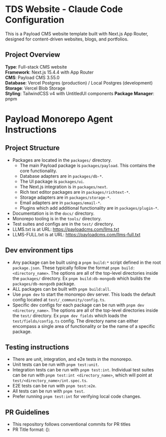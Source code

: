 # TDS Website - Claude Code Configuration

This is a Payload CMS website template built with Next.js App Router, designed for content-driven websites, blogs, and portfolios.

## Project Overview

**Type**: Full-stack CMS website  
**Framework**: Next.js 15.4.4 with App Router  
**CMS**: Payload CMS 3.55.0  
**Database**: Vercel Postgres (production) / Local Postgres (development)  
**Storage**: Vercel Blob Storage  
**Styling**: TailwindCSS v4 with UntitledUI components
**Package Manager**: pnpm  

# Payload Monorepo Agent Instructions

## Project Structure

- Packages are located in the `packages/` directory.
  - The main Payload package is `packages/payload`. This contains the core functionality.
  - Database adapters are in `packages/db-*`.
  - The UI package is `packages/ui`.
  - The Next.js integration is in `packages/next`.
  - Rich text editor packages are in `packages/richtext-*`.
  - Storage adapters are in `packages/storage-*`.
  - Email adapters are in `packages/email-*`.
  - Plugins which add additional functionality are in `packages/plugin-*`.
- Documentation is in the `docs/` directory.
- Monorepo tooling is in the `tools/` directory.
- Test suites and configs are in the `test/` directory.
- LLMS.txt is at URL: https://payloadcms.com/llms.txt
- LLMS-FULL.txt is at URL: https://payloadcms.com/llms-full.txt

## Dev environment tips

- Any package can be built using a `pnpm build:*` script defined in the root `package.json`. These typically follow the format `pnpm build:<directory_name>`. The options are all of the top-level directories inside the `packages/` directory. Ex `pnpm build:db-mongodb` which builds the `packages/db-mongodb` package.
- ALL packages can be built with `pnpm build:all`.
- Use `pnpm dev` to start the monorepo dev server. This loads the default config located at `test/_community/config.ts`.
- Specific dev configs for each package can be run with `pnpm dev <directory_name>`. The options are all of the top-level directories inside the `test/` directory. Ex `pnpm dev fields` which loads the `test/fields/config.ts` config. The directory name can either encompass a single area of functionality or be the name of a specific package.

## Testing instructions

- There are unit, integration, and e2e tests in the monorepo.
- Unit tests can be run with `pnpm test:unit`.
- Integration tests can be run with `pnpm test:int`. Individual test suites can be run with `pnpm test:int <directory_name>`, which will point at `test/<directory_name>/int.spec.ts`.
- E2E tests can be run with `pnpm test:e2e`.
- All tests can be run with `pnpm test`.
- Prefer running `pnpm test:int` for verifying local code changes.

## PR Guidelines

- This repository follows conventional commits for PR titles
- PR Title format: <type>(<scope>): <title>. Title must start with a lowercase letter.
- Valid types are build, chore, ci, docs, examples, feat, fix, perf, refactor, revert, style, templates, test
- Prefer `feat` for new features and `fix` for bug fixes.
- Valid scopes are the following regex patterns: cpa, db-\*, db-mongodb, db-postgres, db-vercel-postgres, db-sqlite, drizzle, email-\*, email-nodemailer, email-resend, eslint, graphql, live-preview, live-preview-react, next, payload-cloud, plugin-cloud, plugin-cloud-storage, plugin-form-builder, plugin-import-export, plugin-multi-tenant, plugin-nested-docs, plugin-redirects, plugin-search, plugin-sentry, plugin-seo, plugin-stripe, richtext-\*, richtext-lexical, richtext-slate, storage-\*, storage-azure, storage-gcs, storage-uploadthing, storage-vercel-blob, storage-s3, translations, ui, templates, examples(\/(\w|-)+)?, deps
- Scopes should be chosen based upon the package(s) being modified. If multiple packages are being modified, choose the most relevant one or no scope at all.
- Example PR titles:
  - `feat(db-mongodb): add support for transactions`
  - `feat(richtext-lexical): add options to hide block handles`
  - `fix(ui): json field type ignoring editorOptions`

## Commit Guidelines

- This repository follows conventional commits for commit messages
- The first commit of a branch should follow the PR title format: <type>(<scope>): <title>. Follow the same rules as PR titles.
- Subsequent commits should prefer `chore` commits without a scope unless a specific package is being modified.
- These will eventually be squashed into the first commit when merging the PR.

## Key Commands

```bash
# Development
pnpm dev                    # Start development server
pnpm build                  # Build for production  
pnpm start                  # Start production server
pnpm ci                     # Run migrations and build

# Code Quality
pnpm lint                   # Run ESLint
pnpm lint:fix              # Fix ESLint issues
pnpm generate:types        # Generate Payload types
pnpm generate:importmap    # Generate import map

# Testing
pnpm test                  # Run all tests
pnpm test:int             # Run integration tests (Vitest)
pnpm test:e2e             # Run end-to-end tests (Playwright)

# Database
pnpm payload migrate       # Run database migrations
pnpm payload migrate:create # Create new migration

# Docker (optional)
docker-compose up          # Start local Postgres database
```

## Project Structure

```
src/
├── app/                   # Next.js App Router pages
├── blocks/               # Reusable content blocks (CTA, Hero, etc.)
├── collections/          # Payload CMS collections
│   ├── Pages/           # Page collection with layout builder
│   ├── Posts/           # Blog posts with rich content
│   ├── Media/           # File uploads and media management
│   ├── Categories/      # Taxonomy for posts
│   └── Users/           # User authentication
├── components/          # React components
├── fields/              # Reusable Payload field configurations
├── heros/              # Hero section configurations
├── hooks/              # Payload hooks for data processing
├── utilities/          # Helper functions
├── Header/             # Header global configuration
├── Footer/             # Footer global configuration
├── access/             # Access control definitions
├── styles/             # Styling system
│   ├── theme.css       # UntitledUI theme with Tailwind v4 @theme block
│   ├── frontend.css    # Basic Tailwind v4 configuration
│   └── payloadStyles.css # Payload CMS admin styles
└── payload.config.ts   # Main Payload configuration
```

## 📄 Additional Documentation

- **[Image Optimization Guide](/docs/IMAGES.md)** - Complete guide for handling images in this project, including the OptimizedImage component, Payload Media integration, and performance best practices.
- **[Row Labels Guide](/docs/ROW_LABELS.md)** - Complete guide for implementing row labels in array fields to improve admin UX. Includes when to use row labels, implementation patterns, and code examples.
- **[Blog Implementation Guide](/docs/BLOG_IMPLEMENTATION.md)** - Comprehensive guide for implementing and maintaining the blog/posts system with UUI components, category filtering, and Next.js 15 patterns.
- **[TypeScript Patterns](/docs/TYPESCRIPT_PATTERNS.md)** - TypeScript best practices, common patterns, and solutions for Payload CMS, Next.js 15, and UUI components.
- **[Next.js 15 Filtering Fix](/docs/NEXT_JS_15_FILTERING_FIX.md)** - Critical fix for server-side URL parameter extraction in Next.js 15. Resolves issues with category filtering, searchParams extraction, and force-static compatibility.
- **[UUI Components Reference](/docs/UUI_COMPONENTS_REFERENCE.md)** - Reference guide for UntitledUI component usage, types, and integration patterns.

## Collections

### Pages (`/admin/collections/pages`)
- Layout builder with blocks (Hero, Content, Media, CTA, Archive, Form)
- Draft/publish workflow with live preview
- SEO metadata with automatic generation
- Slug management with auto-generation

### Posts (`/admin/collections/posts`)
- Rich text editor with Lexical
- Author relationships and categories
- Hero images and related posts
- Draft/publish with scheduled publishing
- SEO optimization

### Media (`/admin/collections/media`)
- Image uploads with automatic resizing
- Focal point selection
- Vercel Blob Storage integration
- Multiple format support

### Categories (`/admin/collections/categories`)
- Nested taxonomy for organizing posts
- Used for content filtering and organization

### Users (`/admin/collections/users`)
- Authentication and admin access
- Author profiles for blog posts

## 🚨 CRITICAL: UntitledUI Integration & Theme System

**This project uses UntitledUI components with a custom theme system. DO NOT modify this setup without understanding the dependencies.**

### Theme Architecture

The styling system is built on **Tailwind CSS v4** with a complete UntitledUI theme integration:

```
src/app/(frontend)/
└── globals.css           # Main CSS entry point with plugins

src/styles/
├── theme.css            # 🚨 CRITICAL: Complete UUI theme with @theme block
├── frontend.css         # Basic Tailwind v4 variables (DO NOT MODIFY)
└── payloadStyles.css    # Payload admin styles
```

### 🚨 CRITICAL Rules for Theme Management

#### ❌ NEVER:
- Modify `frontend.css` - it contains essential Tailwind v4 base configuration
- Create custom CSS files in `/src/styles/` - use the existing theme system
- Override UUI component styles directly - work through CSS variables
- Remove or modify imports in `globals.css`
- Change the `@theme` block structure in `theme.css`

#### ✅ ALWAYS:
- Modify brand colors in `theme.css` in the designated brand color section
- Add new CSS variables to the `@theme` block in `theme.css`
- Import UUI components from `/src/components/uui/`
- Use UUI's component structure without modification
- Test changes with `rm -rf .next && pnpm dev` after theme modifications

### Brand Color Integration

**Current Brand Color**: #1689FF (Blue)

Brand colors are defined in `src/styles/theme.css` lines 124-139:

```css
@theme {
  /* Brand colors - using #1689FF */
  --color-brand-25: rgb(247 251 255);    /* Lightest */
  --color-brand-50: rgb(239 246 255);
  /* ... color scale ... */
  --color-brand-500: rgb(22 137 255);    /* Main brand color #1689FF */
  --color-brand-600: rgb(20 123 230);    /* Hover state */
  /* ... darker shades ... */
  --color-brand-950: rgb(11 66 122);     /* Darkest */

  /* UUI Button Integration */
  --color-brand-solid: var(--color-brand-500);
  --color-brand-solid_hover: var(--color-brand-600);
}
```

**To Change Brand Color:**
1. Update the RGB values in the brand color scale
2. Ensure `--color-brand-solid` points to the correct main color
3. Test all UUI components after changes

### UntitledUI Component Usage

**Components Location**: `/src/components/uui/`

**Available Components**:
- `Button` - Primary component with brand color integration
- Additional UUI components as needed

**Usage Example**:
```tsx
import { Button } from '@/components/uui/button'

// Primary button (uses brand blue background, white text)
<Button color="primary">Click me</Button>

// Secondary button (uses system colors)
<Button color="secondary">Secondary</Button>
```

### Required Dependencies

**DO NOT REMOVE these packages**:
```json
{
  "@untitledui/icons": "latest",
  "next-themes": "latest",
  "react-aria-components": "^1.12.2",
  "tailwind-merge": "^2.3.0",
  "tailwindcss-animate": "^1.0.7",
  "tailwindcss-react-aria-components": "^2.0.1"
}
```

### CSS Import Structure

**Critical Import Order** in `globals.css`:
```css
@import "tailwindcss";
@import "../../styles/theme.css";        /* UUI theme with @theme block */

@plugin "tailwindcss-animate";
@plugin "tailwindcss-react-aria-components";

@custom-variant dark (&:where(.dark-mode, .dark-mode *));
/* ... additional UUI utilities ... */
```

### Troubleshooting

**If buttons/components don't show brand colors:**
1. Check `--color-brand-solid` is defined in `theme.css`
2. Verify `globals.css` imports `../../styles/theme.css` correctly
3. Clear Next.js cache: `rm -rf .next && pnpm dev`
4. Check browser developer tools for missing CSS variables

**If site fails to load:**
1. Check for duplicate metadata exports in `layout.tsx`
2. Verify all imports in `globals.css` point to correct paths
3. Ensure no CSS syntax errors in `theme.css`

### Block Development with UUI

When creating new blocks that use UUI components:

1. **Import from UUI components**:
   ```tsx
   import { Button } from '@/components/uui/button'
   ```

2. **Use standard UUI props** - don't override styling:
   ```tsx
   <Button color="primary" size="lg">
     {buttonText}
   </Button>
   ```

3. **Test with both light and dark themes** if theme switching is implemented

### Development Workflow

**When adding new UUI components:**
1. Copy component from UntitledUI docs
2. Place in `/src/components/uui/`
3. Verify it uses existing CSS variables from `theme.css`
4. Test brand color integration works automatically

**When modifying colors:**
1. Only edit the brand color section in `theme.css`
2. Maintain the RGB format: `rgb(22 137 255)`
3. Test all components after changes
4. Clear cache if changes don't appear

## 🚨 CRITICAL: Database Migration Process

**NEVER use external database tools for schema changes. ALWAYS use Payload's built-in migration system.**

### Required Migration Workflow:

1. **Development Environment:**
   ```bash
   # Payload automatically handles schema changes in development
   # DO NOT manually run migrations in development
   # DO NOT mix "push" mode with manual migrations
   ```

2. **Before Making Schema Changes:**
   ```bash
   # Generate database schema first
   npx payload generate:db-schema
   ```

3. **Creating Migrations (Required for Production):**
   ```bash
   # Create migration after schema changes
   pnpm payload migrate:create
   # This generates TypeScript migration files with up() and down() functions
   # ALWAYS review generated migration files before committing
   ```

4. **Production Deployment (CRITICAL):**
   ```bash
   # Run migrations BEFORE starting application
   pnpm payload migrate
   pnpm build
   # OR use the combined CI command:
   pnpm ci  # Runs migrations + build
   ```

### Database Management Rules:

- ❌ **NEVER** use external tools like pgAdmin, DataGrip, or raw SQL for schema changes
- ❌ **NEVER** manually alter database schema outside of Payload
- ❌ **NEVER** mix manual migrations with Payload's automatic schema sync
- ✅ **ALWAYS** use `payload migrate:create` for schema changes
- ✅ **ALWAYS** run migrations before builds in production
- ✅ **ALWAYS** review migration files before deployment

### Migration Commands:
```bash
pnpm payload migrate:create    # Create new migration (after schema changes)
pnpm payload migrate          # Run pending migrations
pnpm payload migrate:status   # Check migration status
pnpm payload migrate:down     # Rollback last migration batch
pnpm payload migrate:refresh  # Rollback and re-run migrations
pnpm payload migrate:reset    # Rollback all migrations (DESTRUCTIVE)
pnpm payload migrate:fresh    # Drop and recreate schema (DESTRUCTIVE)
```

## 🚨 CRITICAL: Payload CMS draftMode() Fix for Next.js 15+

**This is a recurring, breaking issue that MUST be fixed when upgrading Next.js or encountering preview errors.**

### Error Symptoms:
```
Error: `draftMode` was called outside a request scope
GET /next/preview?slug=... 500 in XXXms
Failed to create URL object from URL: , falling back to http://localhost
```

### Root Cause:
Next.js 15+ has stricter requirements for when `draftMode()` can be called. The function signature and request handling in API routes must match Payload's expected pattern exactly.

### ✅ CRITICAL FIX - Preview Route Implementation:

**File:** `/src/app/(frontend)/next/preview/route.ts`

```typescript
import type { CollectionSlug, PayloadRequest } from 'payload'
import { getPayload } from 'payload'

import { draftMode } from 'next/headers'
import { redirect } from 'next/navigation'

import configPromise from '@payload-config'

export async function GET(
  req: {
    cookies: {
      get: (name: string) => {
        value: string
      }
    }
  } & Request,
): Promise<Response> {
  const payload = await getPayload({ config: configPromise })

  const { searchParams } = new URL(req.url)

  const path = searchParams.get('path')
  const collection = searchParams.get('collection') as CollectionSlug
  const slug = searchParams.get('slug')
  const previewSecret = searchParams.get('previewSecret')

  if (previewSecret !== process.env.PREVIEW_SECRET) {
    return new Response('You are not allowed to preview this page', {
      status: 403,
    })
  }

  if (!path || !collection || !slug) {
    return new Response('Insufficient search params', { status: 404 })
  }

  if (!path.startsWith('/')) {
    return new Response(
      'This endpoint can only be used for relative previews',
      { status: 500 },
    )
  }

  let user

  try {
    user = await payload.auth({
      req: req as unknown as PayloadRequest,
      headers: req.headers,
    })
  } catch (error) {
    payload.logger.error(
      { err: error },
      'Error verifying token for live preview',
    )
    return new Response('You are not allowed to preview this page', {
      status: 403,
    })
  }

  const draft = await draftMode()

  if (!user) {
    draft.disable()
    return new Response('You are not allowed to preview this page', {
      status: 403,
    })
  }

  draft.enable()

  redirect(path)
}
```

### ⚠️ Critical Implementation Notes:

1. **Function Signature:** MUST use the exact `req` typing with cookies interface
2. **Request Handling:** Do NOT use `NextRequest` - use the Payload-compatible interface
3. **draftMode Call:** MUST use `await draftMode()` in async context
4. **Error Handling:** Always include try/catch for auth calls
5. **Response Format:** Use proper Response objects, not NextResponse

### ❌ Common Mistakes That Break Preview:

```typescript
// WRONG - Will cause "called outside request scope" error
export async function GET(req: NextRequest): Promise<Response>
const draft = draftMode() // Missing await

// WRONG - Will cause type errors
import { NextRequest } from 'next/server'

// WRONG - Will cause auth failures
user = await payload.auth({ req })
```

### 🔧 Troubleshooting Steps:

1. **Clear Build Cache:** `rm -rf .next && pnpm dev`
2. **Check Environment Variables:** Ensure `PREVIEW_SECRET` is set
3. **Verify Function Signature:** Must match the exact pattern above
4. **Test Preview URL:** Should return 200, not 500
5. **Check Server Logs:** No "draftMode called outside request scope" errors

### 🎯 Success Indicators:

- ✅ Preview routes return 200 status
- ✅ No draftMode context errors in server logs
- ✅ Admin panel live preview works correctly
- ✅ Draft content displays properly in preview mode

### 📋 Required Files for Preview System:

- `/src/app/(frontend)/next/preview/route.ts` - Main preview route (FIXED ABOVE)
- `/src/utilities/generatePreviewPath.ts` - Preview URL generation
- `/src/collections/Pages/index.ts` - Collection preview configuration

This fix has been tested with:
- **Next.js:** 15.4.4
- **Payload CMS:** 3.55.0
- **Node.js:** 18+

**⚠️ WARNING:** Do NOT modify this pattern without testing. This is a critical system component and breaking it will disable all preview functionality.

## Environment Configuration

Required environment variables:
```bash
POSTGRES_URL=              # Database connection string
PAYLOAD_SECRET=            # JWT token encryption
NEXT_PUBLIC_SERVER_URL=    # Public URL (no trailing slash)
CRON_SECRET=              # Vercel cron authentication
PREVIEW_SECRET=           # Draft preview security
BLOB_READ_WRITE_TOKEN=    # Vercel Blob Storage token
```

## Features

- **Layout Builder**: Drag-and-drop page construction
- **Live Preview**: Real-time content preview while editing
- **Draft Workflow**: Publish/unpublish with scheduling
- **SEO Plugin**: Automated meta tags and Open Graph
- **Search Plugin**: Built-in search functionality
- **Redirects Plugin**: URL redirect management
- **Form Builder**: Dynamic form creation
- **Admin Bar**: Frontend editing toolbar
- **Responsive Design**: Mobile-first with breakpoint preview
- **UntitledUI Integration**: Complete design system with brand color theming
- **Tailwind v4**: Modern CSS-in-CSS approach with @theme configuration
- **OptimizedImage Component**: Intelligent image optimization with automatic Payload Media integration and Next.js Image optimization for external assets

## Deployment

**Vercel**: Pre-configured for one-click deployment with Neon Postgres and Vercel Blob Storage
**Database Migrations**: Required for production deployments
**Build Process**: Includes sitemap generation and type checking

## Testing

- **Integration Tests**: Vitest with jsdom for component testing
- **E2E Tests**: Playwright for full application testing
- **Development Server**: Automatic test server startup

## Development Notes

- Uses TypeScript with strict type checking
- Payload types auto-generated to `src/payload-types.ts`
- ESLint configuration with Next.js rules
- Prettier for code formatting
- Sharp for image processing
- Cross-platform compatibility with cross-env
- **UntitledUI Components**: All UI components use react-aria-components for accessibility
- **Theme System**: CSS variables defined in `@theme` block for consistent theming
- **Brand Integration**: #1689FF blue color integrated throughout UUI component system
- **🚨 CRITICAL - Image Handling**: Always use `OptimizedImage` component instead of `<img>` tags. See `/docs/IMAGES.md` for complete guidelines. External image domains must be added to `next.config.js`.
- **🚨 CRITICAL - Row Labels**: ALWAYS implement row labels for array fields with identifiable content (navigation items, social links, etc.). See `/docs/ROW_LABELS.md` for complete guidelines. This improves admin UX by showing meaningful labels when arrays are collapsed.
- **🚨 CRITICAL - Blog/Posts System**: Use proper TypeScript patterns for blog implementation. Always use `categories` array (not `category` object), import `Where` type from Payload, and follow Next.js 15 searchParams patterns. See `/docs/BLOG_IMPLEMENTATION.md` and `/docs/TYPESCRIPT_PATTERNS.md`.
- **🚨 CRITICAL - Next.js 15 Compatibility**: Never use `export const dynamic = 'force-static'` with URL parameters. Always use `props.searchParams` pattern instead of destructuring. See `/docs/NEXT_JS_15_FILTERING_FIX.md` for complete fix.

## Content Management

Access the admin panel at `/admin` after starting the development server. The CMS provides:
- Visual layout building for pages
- Rich text editing for posts
- Media library management
- User and permission management
- Content scheduling and workflow
- SEO optimization tools

## Local Development with Docker

Optional Docker setup for local Postgres:
1. Update `POSTGRES_URL` to `postgres://postgres@localhost:54320/<dbname>`
2. Update `docker-compose.yml` POSTGRES_DB to match dbname
3. Run `docker-compose up -d`